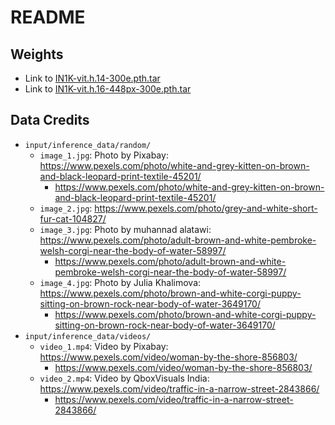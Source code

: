 # README

## Weights

* Link to [IN1K-vit.h.14-300e.pth.tar](https://dl.fbaipublicfiles.com/ijepa/IN1K-vit.h.14-300e.pth.tar)
* Link to [IN1K-vit.h.16-448px-300e.pth.tar](https://dl.fbaipublicfiles.com/ijepa/IN1K-vit.h.16-448px-300e.pth.tar)

## Data Credits
* `input/inference_data/random/`
    * `image_1.jpg`: Photo by Pixabay: https://www.pexels.com/photo/white-and-grey-kitten-on-brown-and-black-leopard-print-textile-45201/
        * https://www.pexels.com/photo/white-and-grey-kitten-on-brown-and-black-leopard-print-textile-45201/
    * `image_2.jpg`: https://www.pexels.com/photo/grey-and-white-short-fur-cat-104827/
    * `image_3.jpg`: Photo by muhannad alatawi: https://www.pexels.com/photo/adult-brown-and-white-pembroke-welsh-corgi-near-the-body-of-water-58997/
        * https://www.pexels.com/photo/adult-brown-and-white-pembroke-welsh-corgi-near-the-body-of-water-58997/
    * `image_4.jpg`: Photo by Julia Khalimova: https://www.pexels.com/photo/brown-and-white-corgi-puppy-sitting-on-brown-rock-near-body-of-water-3649170/
        * https://www.pexels.com/photo/brown-and-white-corgi-puppy-sitting-on-brown-rock-near-body-of-water-3649170/
* `input/inference_data/videos/`
    * `video_1.mp4`: Video by Pixabay: https://www.pexels.com/video/woman-by-the-shore-856803/
        * https://www.pexels.com/video/woman-by-the-shore-856803/
    * `video_2.mp4`: Video by QboxVisuals India: https://www.pexels.com/video/traffic-in-a-narrow-street-2843866/
        * https://www.pexels.com/video/traffic-in-a-narrow-street-2843866/